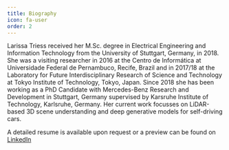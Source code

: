 ```yaml
---
title: Biography
icon: fa-user
order: 2
---
```


Larissa Triess received her M.Sc. degree in Electrical Engineering and Information Technology from the University of Stuttgart, Germany, in 2018.
She was a visiting researcher in 2016 at the Centro de Informática at Universidade Federal de Pernambuco, Recife, Brazil and in 2017/18 at the Laboratory for Future Interdisciplinary Research of Science and Technology at Tokyo Institute of Technology, Tokyo, Japan.
Since 2018 she has been working as a PhD Candidate with Mercedes-Benz Research and Development in Stuttgart, Germany supervised by Karsruhe Institute of Technology, Karlsruhe, Germany.
Her current work focusses on LiDAR-based 3D scene understanding and deep generative models for self-driving cars.

A detailed resume is available upon request or a preview can be found on <a href="https://www.linkedin.com/in/triess-larissa" title="LinkedIn">LinkedIn</a>

